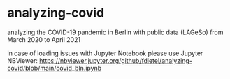 # analyzing-covid
analyzing the COVID-19 pandemic in Berlin with public data (LAGeSo) from March 2020 to April 2021

in case of loading issues with Jupyter Notebook please use Jupyter NBViewer: https://nbviewer.jupyter.org/github/fdietel/analyzing-covid/blob/main/covid_bln.ipynb

